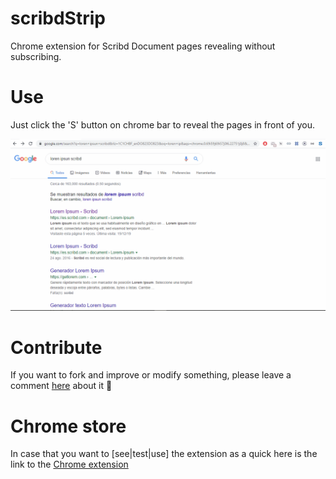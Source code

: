 # scribdStrip

Chrome extension for Scribd Document pages revealing without subscribing.

# Use

Just click the 'S' button on chrome bar to reveal the pages in front of you.

![alt text](./demo.gif "Demo gif")

# Contribute

If you want to fork and improve or modify something, please leave a comment [here](https://github.com/noGreg/scribdStrip/issues/1) about it 🙏

# Chrome store

In case that you want to [see|test|use] the extension as a quick here is the link to the [Chrome extension](https://chrome.google.com/webstore/category/extensions)